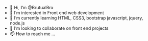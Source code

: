 - 👋 Hi, I’m @BrutualBro
- 👀 I’m interested in Front end web development
- 🌱 I’m currently learning HTML, CSS3, bootstrap javascript, jquery, node.js
- 💞️ I’m looking to collaborate on front end projects
- 📫 How to reach me ...

<!---
BrutualBro/BrutualBro is a ✨ special ✨ repository because its `README.md` (this file) appears on your GitHub profile.
You can click the Preview link to take a look at your changes.
--->

